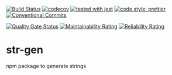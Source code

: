 [![Build Status](https://travis-ci.com/thomsj/str-gen.svg?branch=master)](https://travis-ci.com/thomsj/str-gen)
[![codecov](https://codecov.io/gh/thomsj/str-gen/branch/master/graph/badge.svg)](https://codecov.io/gh/thomsj/str-gen)
[![tested with jest](https://img.shields.io/badge/tested_with-jest-99424f.svg)](https://github.com/facebook/jest)
[![code style: prettier](https://img.shields.io/badge/code_style-prettier-ff69b4.svg?style=flat-square)](https://github.com/prettier/prettier)
[![Conventional Commits](https://img.shields.io/badge/Conventional%20Commits-1.0.0-yellow.svg)](https://conventionalcommits.org)

[![Quality Gate Status](https://sonarcloud.io/api/project_badges/measure?project=thomsj_str-gen&metric=alert_status)](https://sonarcloud.io/dashboard?id=thomsj_str-gen)
[![Maintainability Rating](https://sonarcloud.io/api/project_badges/measure?project=thomsj_str-gen&metric=sqale_rating)](https://sonarcloud.io/dashboard?id=thomsj_str-gen)
[![Reliability Rating](https://sonarcloud.io/api/project_badges/measure?project=thomsj_str-gen&metric=reliability_rating)](https://sonarcloud.io/dashboard?id=thomsj_str-gen)

# str-gen

npm package to generate strings
